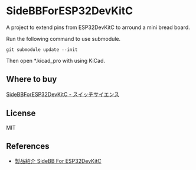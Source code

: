 # SideBBForESP32DevKitC

A project to extend pins from ESP32DevKitC to arround a mini bread board.

Run the following command to use submodule.
```
git submodule update --init
```

Then open *.kicad_pro with using KiCad.

## Where to buy

[SideBBForESP32DevKitC - スイッチサイエンス](https://www.switch-science.com/catalog/8071/)

## License

MIT

## References

- [製品紹介 SideBB For ESP32DevKitC](https://asukiaaa.blogspot.com/2022/04/SideBBForESP32DevKitC.html)

